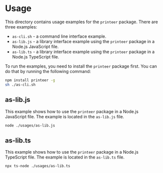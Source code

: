 # Usage

This directory contains usage examples for the `printeer` package. There are three examples:

* `as-cli.sh` - a command line interface example.
* `as-lib.js` - a library interface example using the `printeer` package in a Node.js JavaScript file.
* `as-lib.ts` - a library interface example using the `printeer` package in a Node.js TypeScript file.

To run the examples, you need to install the `printeer` package first. You can do that by running the following command:

```bash
npm install printeer -g
sh ./as-cli.sh
```

## as-lib.js

This example shows how to use the `printeer` package in a Node.js JavaScript file. The example is located in the `as-lib.js` file.

```bash
node ./usages/as-lib.js
```

## as-lib.ts

This example shows how to use the `printeer` package in a Node.js TypeScript file. The example is located in the `as-lib.ts` file.

```bash
npx ts-node ./usages/as-lib.ts
```
